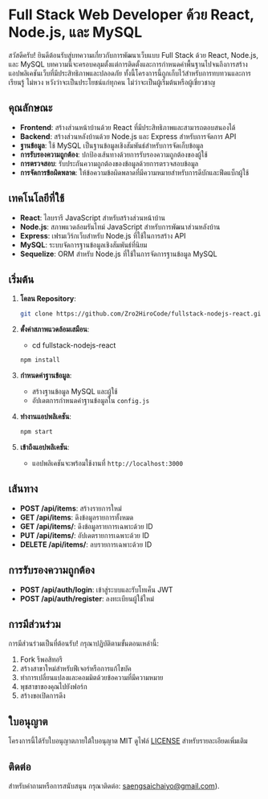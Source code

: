 # Full Stack Web Developer ด้วย React, Node.js, และ MySQL

สวัสดีครับ! ยินดีต้อนรับสู่บทความเกี่ยวกับการพัฒนาเว็บแบบ Full Stack ด้วย React, Node.js, และ MySQL บทความนี้จะครอบคลุมตั้งแต่การติดตั้งและการกำหนดค่าพื้นฐานไปจนถึงการสร้างแอปพลิเคชันเว็บที่มีประสิทธิภาพและปลอดภัย ทั้งนี้โครงการนี้ถูกเก็บไว้สำหรับการทบทวนและการเรียนรู้ ไม่หวง หวังว่าจะเป็นประโยชน์แก่ทุกคน ไม่ว่าจะเป็นผู้เริ่มต้นหรือผู้เชี่ยวชาญ

## คุณลักษณะ

- **Frontend**: สร้างส่วนหน้าบ้านด้วย React ที่มีประสิทธิภาพและสามารถตอบสนองได้
- **Backend**: สร้างส่วนหลังบ้านด้วย Node.js และ Express สำหรับการจัดการ API
- **ฐานข้อมูล**: ใช้ MySQL เป็นฐานข้อมูลเชิงสัมพันธ์สำหรับการจัดเก็บข้อมูล
- **การรับรองความถูกต้อง**: ปกป้องเส้นทางด้วยการรับรองความถูกต้องของผู้ใช้
- **การตรวจสอบ**: รับประกันความถูกต้องของข้อมูลด้วยการตรวจสอบข้อมูล
- **การจัดการข้อผิดพลาด**: ให้ข้อความข้อผิดพลาดที่มีความหมายสำหรับการดีบักและฟีดแบ็กผู้ใช้

## เทคโนโลยีที่ใช้

- **React**: ไลบรารี JavaScript สำหรับสร้างส่วนหน้าบ้าน
- **Node.js**: สภาพแวดล้อมรันไทม์ JavaScript สำหรับการพัฒนาส่วนหลังบ้าน
- **Express**: เฟรมเวิร์กเว็บสำหรับ Node.js ที่ใช้ในการสร้าง API
- **MySQL**: ระบบจัดการฐานข้อมูลเชิงสัมพันธ์ที่นิยม
- **Sequelize**: ORM สำหรับ Node.js ที่ใช้ในการจัดการฐานข้อมูล MySQL

## เริ่มต้น

1. **โคลน Repository**:

   ```bash
   git clone https://github.com/Zro2HiroCode/fullstack-nodejs-react.git
   ```
   
2. **ตั้งค่าสภาพแวดล้อมเสมือน**:
   
   - cd fullstack-nodejs-react

   ```bash
   npm install
   ```

4. **กำหนดค่าฐานข้อมูล**:

   - สร้างฐานข้อมูล MySQL และผู้ใช้
   - อัปเดตการกำหนดค่าฐานข้อมูลใน `config.js`

5. **ทำงานแอปพลิเคชัน**:

   ```bash
   npm start
   ```

6. **เข้าถึงแอปพลิเคชัน**:

   - แอปพลิเคชันจะพร้อมใช้งานที่ `http://localhost:3000`

## เส้นทาง

- **POST /api/items**: สร้างรายการใหม่
- **GET /api/items**: ดึงข้อมูลรายการทั้งหมด
- **GET /api/items/<id>**: ดึงข้อมูลรายการเฉพาะด้วย ID
- **PUT /api/items/<id>**: อัปเดตรายการเฉพาะด้วย ID
- **DELETE /api/items/<id>**: ลบรายการเฉพาะด้วย ID

## การรับรองความถูกต้อง

- **POST /api/auth/login**: เข้าสู่ระบบและรับโทเค็น JWT
- **POST /api/auth/register**: ลงทะเบียนผู้ใช้ใหม่

## การมีส่วนร่วม

การมีส่วนร่วมเป็นที่ต้อนรับ! กรุณาปฏิบัติตามขั้นตอนเหล่านี้:

1. Fork รีพอสิทอรี
2. สร้างสาขาใหม่สำหรับฟีเจอร์หรือการแก้ไขบัค
3. ทำการเปลี่ยนแปลงและคอมมิตด้วยข้อความที่มีความหมาย
4. พุชสาขาของคุณไปยังฟอร์ก
5. สร้างขอเปิดการดึง

## ใบอนุญาต

โครงการนี้ได้รับใบอนุญาตภายใต้ใบอนุญาต MIT ดูไฟล์ [LICENSE](LICENSE) สำหรับรายละเอียดเพิ่มเติม

## ติดต่อ

สำหรับคำถามหรือการสนับสนุน กรุณาติดต่อ: saengsaichaiyo@gmail.com).
